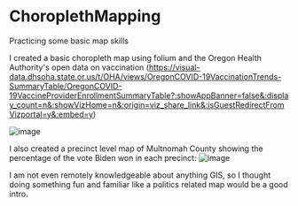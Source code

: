 # ChoroplethMapping
Practicing some basic map skills

I created a basic choropleth map using folium and the Oregon Health Authority's open data on 
vaccination (https://visual-data.dhsoha.state.or.us/t/OHA/views/OregonCOVID-19VaccinationTrends-SummaryTable/OregonCOVID-19VaccineProviderEnrollmentSummaryTable?:showAppBanner=false&:display_count=n&:showVizHome=n&:origin=viz_share_link&:isGuestRedirectFromVizportal=y&:embed=y)

![image](https://user-images.githubusercontent.com/1906954/137640519-26af5b5f-b61d-4b29-8864-4d9e4cc1182d.png)

I also created a precinct level map of Multnomah County showing the percentage of the vote Biden won in each precinct:
![image](https://user-images.githubusercontent.com/1906954/137789990-3efbcad7-b61a-47a2-b46c-a83f518ac5a1.png)

I am not even remotely knowledgeable about anything GIS, so I thought doing something fun and familiar like a politics related map would
be a good intro.
